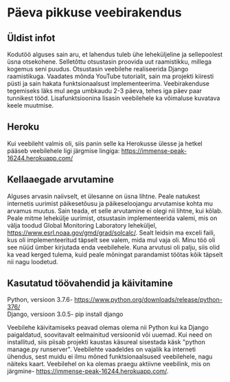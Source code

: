 # Päeva pikkuse veebirakendus

## Üldist infot

Kodutöö alguses sain aru, et lahendus tuleb ühe leheküljeline ja sellepoolest üsna otsekohene. Selletõttu otsustasin proovida uut raamistikku, millega kogemus seni puudus. Otsustasin veebilehe realiseerida Django raamistikuga. Vaadates mõnda YouTube tutorialit, sain ma projekti kiiresti püsti ja sain hakata funktsionaalsust implementeerima. Veebirakenduse tegemiseks läks mul aega umbkaudu 2-3 päeva, tehes iga päev paar tunnikest tööd. Lisafunktsioonina lisasin veebilehele ka võimaluse kuvatava keele muutmise.


## Heroku
Kui veebileht valmis oli, siis panin selle ka Herokusse ülesse ja hetkel pääseb veebilehele ligi järgmise lingiga: https://immense-peak-16244.herokuapp.com/ 


## Kellaaegade arvutamine
Alguses arvasin naiivselt, et ülesanne on üsna lihtne. Peale natukest internetis uurimist päikesetõusu ja päikeseloojangu arvutamise kohta mu arvamus muutus. Sain teada, et selle arvutamine ei olegi nii lihtne, kui kõlab. Peale mitme lehekülje uurimist, otsustasin implementeerida valemi, mis on välja toodud Global Monitoring Laboratory leheküljel, https://www.esrl.noaa.gov/gmd/grad/solcalc/. Sealt leidsin ma exceli faili, kus oli implementeeritud täpselt see valem, mida mul vaja oli. Minu töö oli see nüüd ümber kirjutada enda veebilehele. Kuna arvutusi oli palju, siis olid ka vead kerged tulema, kuid peale mõningat parandamist töötas kõik täpselt nii nagu loodetud.


## Kasutatud töövahendid ja käivitamine
Python, versioon 3.7.6- https://www.python.org/downloads/release/python-376/   
Django, versioon 3.0.5- pip install django

Veebilehe käivitamiseks peavad olemas olema nii Python kui ka Django paigaldatud, soovitavalt eelmainitud versioonid või uuemad. Kui need on installitud, siis piisab projekti kaustas käsureal sisestada käsk "python manage.py runserver". Veebilehte vaadeldes on vajalik ka interneti ühendus, sest muidu ei ilmu mõned funktsionaalsused veebilehele, nagu näiteks kaart. Veebilehel on ka olemas praegu aktiivne veebilink, mis on järgmine- https://immense-peak-16244.herokuapp.com/.
